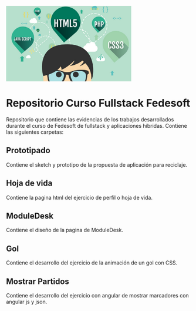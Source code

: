 ![Image](images/logo_bienvenida.png)

# Repositorio Curso Fullstack Fedesoft

Repositorio que contiene las evidencias de los trabajos desarrollados durante el curso de Fedesoft de fullstack y aplicaciones híbridas. Contiene las siguientes carpetas:


## Prototipado

Contiene el sketch y prototipo de la propuesta de aplicación para reciclaje.


## Hoja de vida

Contiene la pagina html del ejercicio de perfil o hoja de vida.


## ModuleDesk

Contiene el diseño de la pagina de ModuleDesk.


## Gol

Contiene el desarrollo del ejercicio de la animación de un gol con CSS.


## Mostrar Partidos

Contiene el desarrollo del ejercicio con angular de mostrar marcadores con angular js y json.


